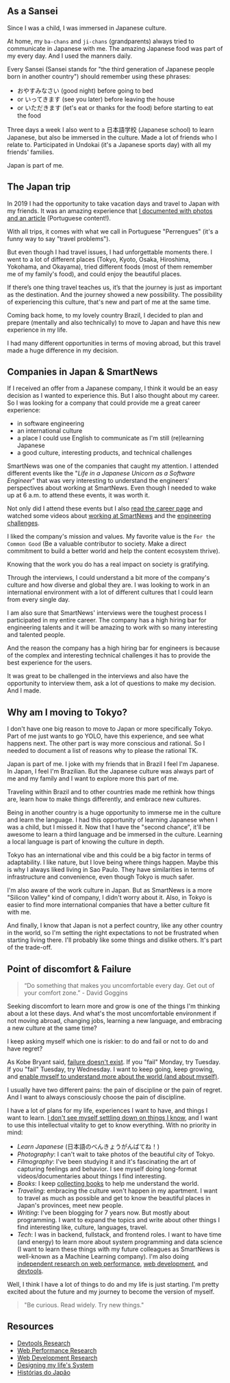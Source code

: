 ## As a Sansei

Since I was a child, I was immersed in Japanese culture.

At home, my `ba-chans` and `ji-chans` (grandparents) always tried to communicate in Japanese with me. The amazing Japanese food was part of my every day. And I used the manners daily.

Every Sansei (Sansei stands for "the third generation of Japanese people born in another country") should remember using these phrases:

- おやすみなさい (good night) before going to bed
- or いってきます (see you later) before leaving the house
- or いただきます (let's eat or thanks for the food) before starting to eat the food

Three days a week I also went to a 日本語学校 (Japanese school) to learn Japanese, but also be immersed in the culture. Made a lot of friends who I relate to. Participated in Undokai (it's a Japanese sports day) with all my friends' families.

Japan is part of me.

## The Japan trip

In 2019 I had the opportunity to take vacation days and travel to Japan with my friends. It was an amazing experience that [I documented with photos and an article](https://leandrotk.medium.com/hist%C3%B3rias-do-jap%C3%A3o-13a0cddd9ac) (Portuguese content!).

With all trips, it comes with what we call in Portuguese "Perrengues" (it's a funny way to say "travel problems").

But even though I had travel issues, I had unforgettable moments there. I went to a lot of different places (Tokyo, Kyoto, Osaka, Hiroshima, Yokohama, and Okayama), tried different foods (most of them remember me of my family's food), and could enjoy the beautiful places.

If there’s one thing travel teaches us, it’s that the journey is just as important as the destination. And the journey showed a new possibility. The possibility of experiencing this culture, that's new and part of me at the same time.

Coming back home, to my lovely country Brazil, I decided to plan and prepare (mentally and also technically) to move to Japan and have this new experience in my life.

I had many different opportunities in terms of moving abroad, but this travel made a huge difference in my decision.

## Companies in Japan & SmartNews

If I received an offer from a Japanese company, I think it would be an easy decision as I wanted to experience this. But I also thought about my career. So I was looking for a company that could provide me a great career experience:

- in software engineering
- an international culture
- a place I could use English to communicate as I'm still (re)learning Japanese
- a good culture, interesting products, and technical challenges

SmartNews was one of the companies that caught my attention. I attended different events like the "_Life in a Japanese Unicorn as a Software Engineer_" that was very interesting to understand the engineers' perspectives about working at SmartNews. Even though I needed to wake up at 6 a.m. to attend these events, it was worth it.

Not only did I attend these events but I also [read the career page](https://careers.smartnews.com/) and watched some videos about [working at SmartNews](https://www.youtube.com/watch?v=VmXoI6XbgS8&t=5s&ab_channel=SmartNews) and the [engineering challenges](https://www.youtube.com/watch?v=mJ9sWRSvU8g&ab_channel=SmartNews).

I liked the company's mission and values. My favorite value is the `For the Common Good` (Be a valuable contributor to society. Make a direct commitment to build a better world and help the content ecosystem thrive).

Knowing that the work you do has a real impact on society is gratifying.

Through the interviews, I could understand a bit more of the company's culture and how diverse and global they are. I was looking to work in an international environment with a lot of different cultures that I could learn from every single day.

I am also sure that SmartNews' interviews were the toughest process I participated in my entire career. The company has a high hiring bar for engineering talents and it will be amazing to work with so many interesting and talented people.

And the reason the company has a high hiring bar for engineers is because of the complex and interesting technical challenges it has to provide the best experience for the users.

It was great to be challenged in the interviews and also have the opportunity to interview them, ask a lot of questions to make my decision. And I made.

## Why am I moving to Tokyo?

I don't have one big reason to move to Japan or more specifically Tokyo. Part of me just wants to go YOLO, have this experience, and see what happens next. The other part is way more conscious and rational. So I needed to document a list of reasons why to please the rational TK.

Japan is part of me. I joke with my friends that in Brazil I feel I'm Japanese. In Japan, I feel I'm Brazilian. But the Japanese culture was always part of me and my family and I want to explore more this part of me.

Traveling within Brazil and to other countries made me rethink how things are, learn how to make things differently, and embrace new cultures.

Being in another country is a huge opportunity to immerse me in the culture and learn the language. I had this opportunity of learning Japanese when I was a child, but I missed it. Now that I have the "second chance", it'll be awesome to learn a third language and be immersed in the culture. Learning a local language is part of knowing the culture in depth.

Tokyo has an international vibe and this could be a big factor in terms of adaptability. I like nature, but I love being where things happen. Maybe this is why I always liked living in Sao Paulo. They have similarities in terms of infrastructure and convenience, even though Tokyo is much safer.

I'm also aware of the work culture in Japan. But as SmartNews is a more "Silicon Valley" kind of company, I didn't worry about it. Also, in Tokyo is easier to find more international companies that have a better culture fit with me.

And finally, I know that Japan is not a perfect country, like any other country in the world, so I'm setting the right expectations to not be frustrated when starting living there. I'll probably like some things and dislike others. It's part of the trade-off.

## Point of discomfort & Failure

> “Do something that makes you uncomfortable every day. Get out of your comfort zone.” - David Goggins

Seeking discomfort to learn more and grow is one of the things I'm thinking about a lot these days. And what's the most uncomfortable environment if not moving abroad, changing jobs, learning a new language, and embracing a new culture at the same time?

I keep asking myself which one is riskier: to do and fail or not to do and have regret?

As Kobe Bryant said, [failure doesn't exist](https://www.youtube.com/watch?v=js8OfeEL4jI&ab_channel=MykChiz). If you "fail" Monday, try Tuesday. If you "fail" Tuesday, try Wednesday. I want to keep going, keep growing, and [enable myself to understand more about the world (and about myself)](/designing-my-lifes-system).

I usually have two different pains: the pain of discipline or the pain of regret. And I want to always consciously choose the pain of discipline.

I have a lot of plans for my life, experiences I want to have, and things I want to learn. [I don't see myself settling down on things I know](https://twitter.com/wordsofteekay/status/1443936035105292288), and I want to use this intellectual vitality to get to know everything. With no priority in mind:

- _Learn Japanese_ (日本語のべんきょうがんばてね！)
- _Photography_: I can't wait to take photos of the beautiful city of Tokyo.
- _Filmography_: I've been studying it and it's fascinating the art of capturing feelings and behavior. I see myself doing long-format videos/documentaries about things I find interesting.
- _Books_: I keep [collecting books](https://www.goodreads.com/iamteekay) to help me understand the world.
- _Traveling_: embracing the culture won't happen in my apartment. I want to travel as much as possible and get to know the beautiful places in Japan's provinces, meet new people.
- _Writing_: I've been blogging for 7 years now. But mostly about programming. I want to expand the topics and write about other things I find interesting like, culture, languages, travel.
- _Tech_: I was in backend, fullstack, and frontend roles. I want to have time (and energy) to learn more about system programming and data science (I want to learn these things with my future colleagues as SmartNews is well-known as a Machine Learning company). I'm also doing [independent research on web performance](https://github.com/imteekay/web-performance-research), [web development](https://github.com/imteekay/webdev-research), and [devtools](https://github.com/imteekay/devtools-research).

Well, I think I have a lot of things to do and my life is just starting. I'm pretty excited about the future and my journey to become the version of myself.

> "Be curious. Read widely. Try new things."

## Resources

- [Devtools Research](https://github.com/imteekay/devtools-research)
- [Web Performance Research](https://github.com/imteekay/web-performance-research)
- [Web Development Research](https://github.com/imteekay/webdev-research)
- [Designing my life's System](/designing-my-lifes-system)
- [Histórias do Japão](https://leandrotk.medium.com/hist%C3%B3rias-do-jap%C3%A3o-13a0cddd9ac)

